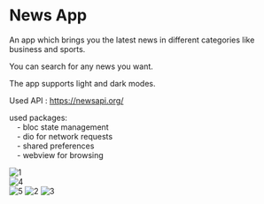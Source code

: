 # News App

An app which brings you the latest news in different categories like business and sports.

You can search for any news you want.

The app supports light and dark modes.

Used API : https://newsapi.org/

used packages:  
&emsp;- bloc state management  
&emsp;- dio for network requests  
&emsp;- shared preferences  
&emsp;- webview for browsing  

![1](https://user-images.githubusercontent.com/42899531/152370521-ee67d4d1-8e9b-43c6-9a66-6661dae56c2c.jpg)  
![4](https://user-images.githubusercontent.com/42899531/152370567-50345e44-0a1a-4b56-ac59-6d7027fcefef.jpg)  
![5](https://user-images.githubusercontent.com/42899531/152370622-93c2bdc6-fc65-4cda-b0a1-dc2c4aa69d3d.jpg)
![2](https://user-images.githubusercontent.com/42899531/152370653-b8e5d107-41fc-4da2-8905-64a23c52c053.jpg)
![3](https://user-images.githubusercontent.com/42899531/152370679-e26097c0-8c18-47ad-9bf0-60f57544b4ab.jpg)
